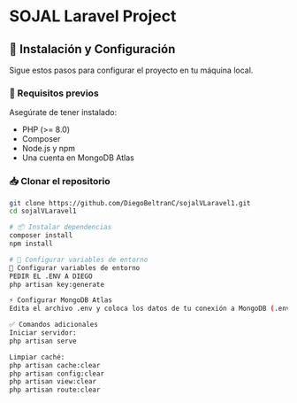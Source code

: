 # SOJAL Laravel Project

## 🚀 Instalación y Configuración

Sigue estos pasos para configurar el proyecto en tu máquina local.

### 📌 Requisitos previos

Asegúrate de tener instalado:
- PHP (>= 8.0)
- Composer
- Node.js y npm
- Una cuenta en MongoDB Atlas

### 📥 Clonar el repositorio
```bash
git clone https://github.com/DiegoBeltranC/sojalVLaravel1.git
cd sojalVLaravel1

# 📦 Instalar dependencias
composer install
npm install

# 🔑 Configurar variables de entorno
🔑 Configurar variables de entorno
PEDIR EL .ENV A DIEGO
php artisan key:generate

⚡ Configurar MongoDB Atlas
Edita el archivo .env y coloca los datos de tu conexión a MongoDB (.env)

✅ Comandos adicionales
Iniciar servidor:
php artisan serve

Limpiar caché:
php artisan cache:clear
php artisan config:clear
php artisan view:clear
php artisan route:clear

